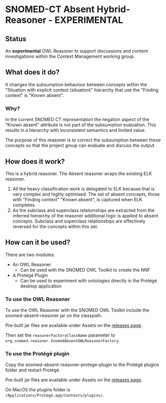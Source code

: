 # SNOMED-CT Absent Hybrid-Reasoner - EXPERIMENTAL

## Status
An **experimental** OWL Reasoner to support discussions and content investigations within the Context Management working group.

## What does it do?
It changes the subsumption behaviour between concepts within the "Situation with explicit context (situation)" hierarchy 
that use the "Finding context" is "Known absent".

### Why?
In the current SNOMED CT representation the negation aspect of the "Known absent" attribute is not part of the subsumption evaluation. 
This results in a hierarchy with inconsistent semantics and limited value.

The purpose of this reasoner is to correct the subsumption between these concepts so that the project group can evaluate and discuss the output.

## How does it work?
This is a hybrid reasoner. The Absent reasoner wraps the existing ELK reasoner. 

1. All the heavy classification work is delegated to ELK because that is very complex and highly optimised. The set of absent concepts, 
those with "Finding context" "Known absent", is captured when ELK completes.
2. As the subclass and superclass relationships are extracted from the inferred hierarchy of the reasoner additional logic is applied 
to absent concepts. Subclass and superclass relationships are effectively reversed for the concepts within this set.  

## How can it be used?
There are two modules:
- An OWL Reasoner
    - Can be used with the SNOMED OWL Toolkit to create the NNF
- A Protégé Plugin
    - Can be used to experiment with ontologies directly in the Protégé desktop application

### To use the OWL Reasoner
To use the OWL Reasoner with the SNOMED OWL Toolkit include the snomed-absent-reasoner jar on the classpath.

Pre-built jar files are available under Assets on the [releases page](https://github.com/kaicode/snomed-hybrid-reasoner/releases).

Then set the `reasonerFactoryClassName` parameter to `org.snomed.reasoner.SnomedAbsentOWLReasonerFactory`.

### To use the Protégé plugin
Copy the snomed-absent-reasoner-protege-plugin to the Protégé plugins folder and restart Protégé.

Pre-built jar files are available under Assets on the [releases page](https://github.com/kaicode/snomed-hybrid-reasoner/releases).

On MacOS the plugins folder is `/Applications/Protégé.app/Contents/plugins/`.